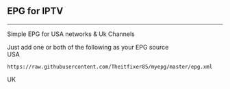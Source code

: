 ## EPG for IPTV ##
------------------

Simple EPG for USA networks & Uk Channels

Just add one or both of the following as your EPG source <br>
USA
 	
	https://raw.githubusercontent.com/Theitfixer85/myepg/master/epg.xml
	
UK	
		

